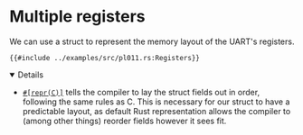# Multiple registers

We can use a struct to represent the memory layout of the UART's registers.

<!-- mdbook-xgettext: skip -->

```rust,editable,compile_fail
{{#include ../examples/src/pl011.rs:Registers}}
```

<details open="true">

- [`#[repr(C)]`](https://doc.rust-lang.org/reference/type-layout.html#the-c-representation)
  tells the compiler to lay the struct fields out in order, following the same
  rules as C. This is necessary for our struct to have a predictable layout, as
  default Rust representation allows the compiler to (among other things)
  reorder fields however it sees fit.

</details>

